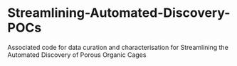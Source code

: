 # Streamlining-Automated-Discovery-POCs
Associated code for data curation and characterisation for Streamlining the Automated Discovery of Porous Organic Cages
